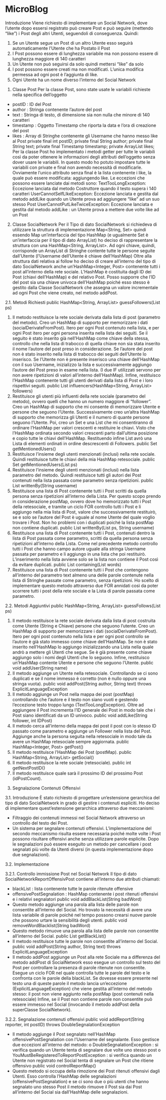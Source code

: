 # MicroBlog

Introduzione
Viene richiesto di implementare un Social Network, dove l’utente dopo essersi registrato 
può creare Post e può seguire (mettendo “like”) i Post degli altri Utenti, seguendoli di 
conseguenza.
Quindi:
1) Se un Utente segue un Post di un altro Utente esso seguirà automaticamente 
l’Utente che ha Postato il Post
2) I Post possono essere di lunghezza variabile ma non possono essere di lunghezza 
maggiore di 140 caratteri 
3) Un Utente non può seguirsi da solo quindi mettersi “like” da solo
4) I post possono essere creati ma non modificati. L’unica modifica permessa ad ogni 
post è l’aggiunta di like.
5) Ogni Utente ha un nome diverso l’interno del Social Network 

1. Classe Post
Per la classe Post, sono state usate le variabili richieste nella specifica dell’oggetto 
- postID : ID del Post
- author : Stringa contenente l’autore del post
- text : Stringa di testo, di dimensione sia non nulla che minore di 140 caratteri 
- timestamp : Oggetto Timestamp che riporta la data e l’ora di creazione del post 
- likes : Array di Stringhe contenente gli Username che hanno messo like al Post
private final int postID;
private final String author;
private final String text;
private final Timestamp timestamp;
private ArrayList<String> likes;
Per la classe Post ho implementato i metodi getter per tutte le variabili così da poter 
ottenere le informazioni degli attributi dell’oggetto senza dover usare le variabili. In questo 
modo ho potuto impostare tutte le variabili con private e final non avendo necessità di 
modificarle. Ovviamente l’unico attributo senza final è la lista contenente i like, la quale può 
essere modificata: aggiungendo like.
Le eccezioni che possono essere lanciate dai metodi sono:
TextTooLongException: Eccezione lanciata dal metodo Costruttore quando il testo 
supera i 140 caratteri
UserCannotSelfLIkeException: Eccezione lanciata e gestita dal metodo addLike
quando un Utente prova ad aggiungere “like” ad un suo stesso Post 
UserCannotPutLikeTwiceException: Eccezione lanciata e gestita dal metodo addLike : 
un Utente prova a mettere due volte like ad un Post

2. Classe SocialNetwork
Per il Tipo di dato SocialNetwork si richiedeva di utilizzare la struttura di implementazione 
Map<String, Set<String>> quindi essendo Map un’interfaccia del tipo HashMap (e 
ugualmente Set è un’interfaccia per il tipo di dato ArrayList) ho deciso di rappresentare la 
struttura con una HashMap<String, ArrayList<String>>.
Ad ogni chiave, quindi, corrisponde un ArrayList di Stringhe contente tutte le persone 
seguite dall’Utente (l’Username dell’Utente è chiave dell’HashMap)
Oltre alla struttura dati relativa ai follow ho deciso di creare all’interno del tipo di dato 
SocialNetwork anche un’HashMap<Integer, Post> contenente tutti i post all’interno della 
rete sociale. L’HashMap è costituita dagli ID dei Post (chiavi dell’HashMap) e del relativo 
Post. Posso supporre che l’ID del post sia una chiave univoca dell’HashMap poiché esso 
stesso è gestito dalla Classe SocialNetwork che assegna un valore incrementale ad ogni Post 
che viene creato, nel metodo addPost.

2.1. Metodi Richiesti 
public HashMap<String, ArrayList<String>> guessFollowers(List<Post> ps)
1) Il metodo restituisce la rete sociale derivata dalla lista di post (parametro del 
metodo). 
Creo un HashMap di supporto per memorizzare i dati (socialDerivateFromPost). 
Itero per ogni Post contenuto nella lista, e per ogni Post itero per ogni persona 
inserita nella lista dei seguiti. 
Se il seguito è stato inserito già nell’HashMap come chiave della stessa, controllo che 
nella lista di trabocco di quella chiave non sia stata inserito il nome l’autore del post 
preso in considerazione. Se l’autore del post non è stato inserito nella lista di 
trabocco dei seguiti dell’Utente lo inserisco. Se l’Utente non è presente inserisco una 
chiave dell’HashMap con il suo Username, inizializzo la lista e successivamente 
aggiungo l’autore del Post preso in esame nella lista. (I due IF utilizzati servono per 
non avere ripetizioni di valori all’interno dell’HashMap).
Infine, restituisco l’HashMap contenente tutti gli utenti derivati dalla lista di Post e i 
loro rispettivi seguiti.
public List<String> influencers(HashMap<String, ArrayList<String>> followers)
2) Restituisce gli utenti più influenti della rete sociale (parametro del metodo), ovvero 
quelli che hanno un numero maggiore di “follower”.
Creo un HashMap di supporto che mi consente di memorizzare Utente e persone che 
seguono l’Utente.
Successivamente creo un’altra HashMap di supporto che memorizza gli Utenti e il 
numero di quante persone seguono l’Utente. 
Poi, creo un Set e una List che mi consentiranno di ordinare l’HashMap per valori 
crescenti e restituire le chiavi.
Visto che l’HashMap ordinata secondo valori crescenti parto dall’ultima posizione e 
copio tutte le chiavi dell’HashMap.
Restituendo infine List avrò una Lista di elementi ordinati in ordine descrescenti di 
Followers. 
public Set<String> getMentionedUsers()
3) Restituisce l’insieme degli utenti menzionati (inclusi) nella rete sociale. Quindi 
restituisce tutte le chiavi della mia HashMap retesociale. 
public Set<String> getMentionedUsers(List<Post> ps)
4) Restituisce l’insieme degli utenti menzionati (inclusi) nella lista parametro del 
metodo. Quindi restituisce tutti gli autori dei Post contenuti nella lista passata come 
parametro senza ripetizioni.
public List<Post> writtenBy(String username)
5) Restituisce una lista di Post contenente tutti i Post scritti da quella persona senza 
ripetizioni all’interno della Lista. Per questo scopo prendo in considerazione 
postMap, ovvero dove ho memorizzato tutti i Post della retesociale, e tramite un 
ciclo FOR controllo tutti i Post e li aggiungo nella mia lista di Post, valore che 
successivamente restituirò, se e solo se l’autore del Post è uguale al nome Utente del 
quale voglio trovare i Post.
Non ho problemi con i duplicati poiché la lista postMap non contiene duplicati.
public List<Post> writtenBy(List<Post> ps, String username)
6) Restituisce una lista di Post contenente tutti i Post, contenuti dentro la lista di Post 
passata come parametro, scritti da quella persona senza ripetizioni all’interno della 
Lista. Come nel precedente metodo controllo tutti i Post che hanno campo autore 
uguale alla stringa Username passata per parametro e li aggiungo in una lista che poi 
restituirò. 
L’inserimento nella lista avviene solo se la lista non contiene il Post così da evitare 
duplicati.
public List<Post> containing(List<String> words)
7) Restituisce una lista di Post contenente tutti i Post che contengono all’interno del 
parametro text almeno una delle parole contenute nella lista di Stringhe passate 
come parametro, senza ripetizioni. 
Ho scelto di implementare questo metodo attraverso due FOR annidati così da poter 
scorrere tutti i post della rete sociale e la Lista di parole passata come parametro. 

2.2. Metodi Aggiuntivi
public HashMap<String, ArrayList<String>> guessFollows(List<Post> ps)
1) Il metodo restituisce la rete sociale derivata dalla lista di post costruita come Utente 
(String e Chiave) persone che seguono l’utente.
Creo un HashMap di supporto per memorizzare i dati (socialDerivateFromPost). 
Itero per ogni post contenuto nella lista e per ogni post controllo se l’autore è già 
stato immesso come chiave dell’HashMap. Se non è stato inserito nell’HashMap lo 
aggiungo inizializzando una Lista nella quale andrò a mettere gli Utenti che segue. Se 
è già presente come chiave aggiungo solo i nomi degli Utenti che lo seguono. 
Infine, restituisco un’HashMap contente Utente e persone che seguono l’Utente.
public void addUser(String name)
2) Il metodo aggiunge un Utente nella retesociale. Controllando se ci sono duplicati e se 
il nome immesso è corretto (non è nullo oppure una stringa vuota).
public void addPost(String author, String text)
throws ExplicitLanguageException
3) Il metodo aggiunge un Post nella mappa dei post (postMap) controllando che 
l’autore e il testo non siano vuoti e gestendo l’eccezione testo troppo lungo 
(TextTooLongException). Oltre ad aggiungere il Post incrementa l’ID generale dei 
Post in modo tale che i Post siano identificati da un ID univoco.
public void addLike(String follower, int IDPost)
4) Il metodo cerca all’interno della mappa dei post il post con lo stesso ID passato come 
parametro e aggiunge un Follower nella lista del Post.
Aggiunge anche la persona seguita nella retesociale in modo tale da avere un 
HashMap retesociale sempre aggiornata.
public HashMap<Integer, Post> getPost()
5) Il metodo restituisce l’HashMap dei Post (postMap).
public HashMap<String, ArrayList<String>> getSocial()
6) Il metodo restituisce la rete sociale (retesociale).
public int getNextPostID()
7) Il metodo restituisce quale sarà il prossimo ID del prossimo Post (idPostCount).

3. Segnalazione Contenuti Offensivi

3.1. Introduzione
È stato richiesto di progettare un’estensione gerarchica del tipo di dato SocialNetwork in 
grado di gestire i contenuti espliciti.
Ho deciso di implementare quest’estensione gerarchica attraverso due meccanismi:
- Filtraggio dei contenuti immessi nel Social Network attraverso un controllo del testo 
dei Post.
- Un sistema per segnalare contenuti offensivi.
L’implementazione del secondo meccanismo risulta essere necessaria poiché molte volte i 
Post possono risultare offensivi anche senza utilizzare parole esplicite.
Dopo le segnalazioni può essere eseguito un metodo per cancellare i post segnalati più volte 
da Utenti diversi (in questa implementazione dopo due segnalazioni).

3.2. Implementazione

3.2.1. Controllo immissione Post nel Social Network
Il tipo di dato SocialNetworkReportOffensivPost contiene all’interno due attributi chiamati:
- blackList : lista contenente tutte le parole ritenute offensive
- offensivePostSegnalation : HashMap contenente i post ritenuti offensivi e i relativi 
segnalatori 
public void addBlackList(String badWord)
- Questo metodo aggiunge una parola alla lista delle parole non consentite all’interno 
del Social. Ho trovato la necessità di avere una lista variabile di parole poiché nel 
tempo possono crearsi nuove parole che possono urtare la sensibilità degli utenti. 
public void removeWordBlacklist(String badWord)
- Questo metodo rimuove una parola alla lista delle parole non consentite all’interno 
del Social.
public List<String> getBlackList()
- Il metodo restituisce tutte le parole non consentite all’interno del Social.
public void addPost(String author, String text)
throws ExplicitLanguageException
- Il metodo addPost aggiunge un Post alla rete Sociale ma a differenza del metodo 
addPost di SocialNetwork esso esegue un controllo sul testo del Post per controllare 
la presenza di parole ritenute non consentite.
Esegue un ciclo FOR nel quale controlla tutte le parole del testo e le confronta con le 
parole della blackList. Se dovesse essere presente nel testo una di queste parole il 
metodo lancia un’eccezione (ExplicitLanguageException) che viene gestita all’interno 
del metodo stesso: il post non viene aggiunto nella postMap (post contenuti nella 
retesociale)
Infine, se il Post non contiene parole non consentite può essere immesso nel Social 
(invocando il metodo addPost della superClasse SocialNetwork).

3.2.2. Segnalazione contenuti offensivi
public void addReport(String reporter, int postID)
throws DoubleSegnalationException
- Il metodo aggiunge il Post segnalato nell’HashMap offensivePostSegnalation con 
l’Username del segnalante. Esso gestisce due eccezioni all’interno del metodo:
o DoubleSegnalationException : si verifica quando un Utente tenta di segnalare 
due volte uno stesso post
o YouMustBeRegisteredToReportPostException : si verifica quando un Utente 
non registrato nel Social tenta di segnalare un Post che ritiene offensivo 
public void controlReportMap()
- Questo metodo si occupa della rimozione dei Post ritenuti offensivi dagli Utenti. Esso 
controlla l’HashMap delle segnalazioni (offensivePostSegnalation) e se ci sono due o 
più utenti che hanno segnalato uno stesso Post il metodo rimuove il Post sia dai Post 
all’interno del Social sia dall’HashMap delle segnalazioni.
